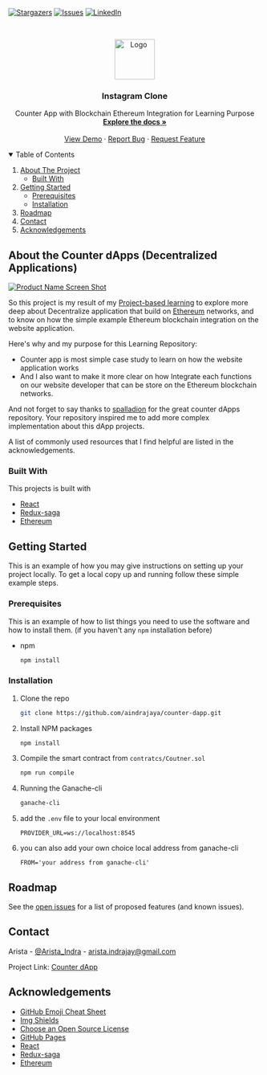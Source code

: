 <!-- PROJECT SHIELDS -->
[![Stargazers][stars-shield]][stars-url]
[![Issues][issues-shield]][issues-url]
[![LinkedIn][linkedin-shield]][linkedin-url]

<!-- PROJECT LOGO -->
<br />
<p align="center">
  <a href="https://github.com/aindrajaya/blockchain">
    <img src="images/logo.png" alt="Logo" width="80" height="80">
  </a>

  <h3 align="center">Instagram Clone</h3>

  <p align="center">
    Counter App with Blockchain Ethereum Integration for Learning Purpose
    <br />
    <a href="https://github.com/aindrajaya/counter-dapp"><strong>Explore the docs »</strong></a>
    <br />
    <br />
    <a href="https://github.com/aindrajaya/counter-dapp">View Demo</a>
    ·
    <a href="https://github.com/aindrajaya/counter-dapp/issues">Report Bug</a>
    ·
    <a href="https://github.com/aindrajaya/counter-dapp/issues">Request Feature</a>
  </p>
</p>

<!-- TABLE OF CONTENTS -->
<details open="open">
  <summary>Table of Contents</summary>
  <ol>
    <li>
      <a href="#about-the-project">About The Project</a>
      <ul>
        <li><a href="#built-with">Built With</a></li>
      </ul>
    </li>
    <li>
      <a href="#getting-started">Getting Started</a>
      <ul>
        <li><a href="#prerequisites">Prerequisites</a></li>
        <li><a href="#installation">Installation</a></li>
      </ul>
    </li>
    <li><a href="#roadmap">Roadmap</a></li>
    <li><a href="#contact">Contact</a></li>
    <li><a href="#acknowledgements">Acknowledgements</a></li>
  </ol>
</details>

<!-- ABOUT THE PROJECT -->
## About the Counter dApps (Decentralized Applications)
[![Product Name Screen Shot][product-screenshot]](https://example.com)

So this project is my result of my [Project-based learning](https://www.pblworks.org/what-is-pbl) to explore more deep about Decentralize application that build on [Ethereum](https://ethereum.org/en/) networks, and to know on how the simple example Ethereum blockchain integration on the  website application.

Here's why and my purpose for this Learning Repository:
* Counter app is most simple case study to learn on how the website application works
* And I also want to make it more clear on how Integrate each functions on our website developer that can be store on the Ethereum blockchain networks.

And not forget to say thanks to [spalladion](https://github.com/spalladino) for the great counter dApps repository. Your repository inspired me to add more complex implementation about this dApp projects.

A list of commonly used resources that I find helpful are listed in the acknowledgements.

### Built With
This projects is built with
* [React](https://reactjs.org/)
* [Redux-saga](https://redux-saga.js.org/)
* [Ethereum](https://ethereum.org/en/)



<!-- GETTING STARTED -->
## Getting Started

This is an example of how you may give instructions on setting up your project locally.
To get a local copy up and running follow these simple example steps.

### Prerequisites

This is an example of how to list things you need to use the software and how to install them. (if you haven't any `npm` installation before)
* npm
  ```sh
  npm install
  ```

### Installation

1. Clone the repo
   ```sh
   git clone https://github.com/aindrajaya/counter-dapp.git
   ```
2. Install NPM packages
   ```sh
   npm install
   ```
3. Compile the smart contract from `contratcs/Coutner.sol`
   ```sh
   npm run compile
   ```
4. Running the Ganache-cli
   ```sh
   ganache-cli
   ```   
5. add the `.env` file to your local environment
   ```dosini
   PROVIDER_URL=ws://localhost:8545
   ```
6. you can also add your own choice local address from ganache-cli
   ```dosini
   FROM='your address from ganache-cli'
   ```  



<!-- ROADMAP -->
## Roadmap

See the [open issues](https://github.com/aindrajaya/counter-dapp/issues) for a list of proposed features (and known issues).



<!-- CONTACT -->
## Contact
Arista - [@Arista_Indra](https://twitter.com/Arista_Indra) - arista.indrajay@gmail.com

Project Link: [Counter dApp](https://github.com/aindrajaya/counter-dapp)



<!-- ACKNOWLEDGEMENTS -->
## Acknowledgements
* [GitHub Emoji Cheat Sheet](https://www.webpagefx.com/tools/emoji-cheat-sheet)
* [Img Shields](https://shields.io)
* [Choose an Open Source License](https://choosealicense.com)
* [GitHub Pages](https://pages.github.com)
* [React](https://reactjs.org/)
* [Redux-saga](https://redux-saga.js.org/)
* [Ethereum](https://ethereum.org/en/)


<!-- MARKDOWN LINKS & IMAGES -->
<!-- https://www.markdownguide.org/basic-syntax/#reference-style-links -->
[stars-shield]: https://img.shields.io/github/stars/aindrajaya/counter-dapp.svg?style=for-the-badge
[stars-url]: https://github.com/aindrajaya/counter-dapp/stargazers
[issues-shield]: https://img.shields.io/github/issues/aindrajaya/counter-dapp.svg?style=for-the-badge
[issues-url]: https://github.com/aindrajaya/counter-dapp/issues
[linkedin-shield]: https://img.shields.io/badge/-LinkedIn-black.svg?style=for-the-badge&logo=linkedin&colorB=555
[linkedin-url]: https://www.linkedin.com/in/aindrajaya
[product-screenshot]: images/screenshot.png